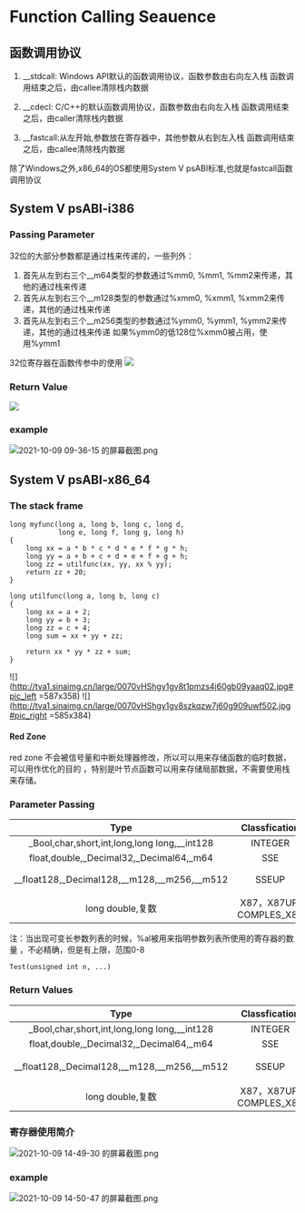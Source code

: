 # Function Calling Seauence 

## 函数调用协议
1. __stdcall: Windows API默认的函数调用协议，函数参数由右向左入栈
   函数调用结束之后，由callee清除栈内数据

2. __cdecl: C/C++的默认函数调用协议，函数参数由右向左入栈
   函数调用结束之后，由caller清除栈内数据

3. __fastcall:从左开始,参数放在寄存器中，其他参数从右到左入栈
   函数调用结束之后，由callee清除栈内数据

除了Windows之外,x86_64的OS都使用System V psABI标准,也就是fastcall函数调用协议


## System V psABI-i386

### Passing Parameter

32位的大部分参数都是通过栈来传递的，一些列外：
1. 首先从左到右三个__m64类型的参数通过%mm0, %mm1, %mm2来传递，其他的通过栈来传递
2. 首先从左到右三个__m128类型的参数通过%xmm0, %xmm1, %xmm2来传递，其他的通过栈来传递
3. 首先从左到右三个__m256类型的参数通过%ymm0, %ymm1, %ymm2来传递，其他的通过栈来传递
如果%ymm0的低128位%xmm0被占用，使用%ymm1

32位寄存器在函数传参中的使用
![](http://tva1.sinaimg.cn/large/0070vHShgy1gv886gry7hj60l60nkwji02.jpg)

### Return Value
![](http://tva1.sinaimg.cn/large/0070vHShgy1gv8t3h0iodj60kz0katco02.jpg)

### example
![2021-10-09 09-36-15 的屏幕截图.png](http://tva1.sinaimg.cn/large/0070vHShgy1gv8t5xlg8lj60hm0jmq4s02.jpg)

## System V psABI-x86_64

### The stack frame
```
long myfunc(long a, long b, long c, long d,
            long e, long f, long g, long h)
{
    long xx = a * b * c * d * e * f * g * h;
    long yy = a + b + c + d + e + f + g + h;
    long zz = utilfunc(xx, yy, xx % yy);
    return zz + 20;
}
```
```
long utilfunc(long a, long b, long c)
{
    long xx = a + 2;
    long yy = b + 3;
    long zz = c + 4;
    long sum = xx + yy + zz;

    return xx * yy * zz + sum;
}
``` 
![](http://tva1.sinaimg.cn/large/0070vHShgy1gv8t1pmzs4j60gb09yaaq02.jpg#pic_left =587x358)
![](http://tva1.sinaimg.cn/large/0070vHShgy1gv8szkqzw7j60g909uwf502.jpg#pic_right =585x384)


#### Red Zone
red zone 不会被信号量和中断处理器修改，所以可以用来存储函数的临时数据，可以用作优化的目的
，特别是叶节点函数可以用来存储局部数据，不需要使用栈来存储。


### Parameter Passing
| Type                            | Classfication  | Passing              |
| :-----------------------------: | :------------: | :------------------: |
| _Bool,char,short,int,long,long long,__int128 | INTEGER | %rdi,%rsi,%rdx,%rcx,%r8,%r9 |
| float,double,_Decimal32,_Decimal64,_m64 | SSE | %xmm0-%xmm7 |
| __float128,_Decimal128,__m128,__m256,__m512 | SSEUP | 对应的%ymm0-%ymm15,%zmm0-%zmm31 |
| long double,复数 | X87，X87UP, COMPLES_X87 | 栈传递 |


注：当出现可变长参数列表的时候，%al被用来指明参数列表所使用的寄存器的数量
，不必精确，但是有上限，范围0-8
```
Test(unsigned int n, ...)
```

### Return Values
| Type                            | Classfication  | Return              |
| :-----------------------------: | :------------: | :------------------: |
| _Bool,char,short,int,long,long long,__int128 | INTEGER | %rax,%rdx |
| float,double,_Decimal32,_Decimal64,_m64 | SSE | %xmm0,%xmm1 |
| __float128,_Decimal128,__m128,__m256,__m512 | SSEUP | 顺序找一个未使用的寄存器 |
| long double,复数 | X87，X87UP, COMPLES_X87 | %st0, %st1 |

### 寄存器使用简介
![2021-10-09 14-49-30 的屏幕截图.png](http://tva1.sinaimg.cn/large/0070vHShgy1gv927rybfhj60le0owq9n02.jpg)

### example
![2021-10-09 14-50-47 的屏幕截图.png](http://tva1.sinaimg.cn/large/0070vHShgy1gv92byk8udj60k30n1wh802.jpg)

